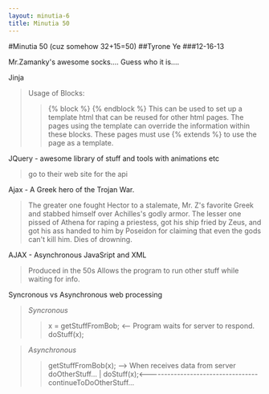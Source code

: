 ```yaml
---
layout: minutia-6
title: Minutia 50
---
```


#Minutia 50 (cuz somehow 32+15=50) 
##Tyrone Ye
###12-16-13

Mr.Zamanky's awesome socks.... Guess who it is....

Jinja
>Usage of Blocks:
>>{% block <name> %} {% endblock %}
>>This can be used to set up a template html that can be reused for other html pages.
>>The pages using the template can override the information within these blocks.
>>These pages must use {% extends <html name> %} to use the page as a template.

JQuery - awesome library of stuff and tools with animations etc
>go to their web site for the api


Ajax - A Greek hero of the Trojan War. 
>The greater one fought Hector to a stalemate, Mr. Z's favorite Greek and stabbed himself over Achilles's godly armor.
>The lesser one pissed of Athena for raping a priestess, got his ship fried by Zeus, and got his ass handed to him by Poseidon for claiming that even the gods can't kill him. Dies of drowning.

AJAX - Asynchronous JavaSript and XML
>Produced in the 50s
>Allows the program to run other stuff while waiting for info.

Syncronous vs Asynchronous web processing
>*Syncronous*
>> x = getStuffFromBob;  <-- Program waits for server to respond.
>> doStuff(x);

>*Asynchronous*
>> getStuffFromBob(x); --> When receives data from server
>> doOtherStuff...				|
>> doStuff(x);<----------------------------------
>> continueToDoOtherStuff...				

